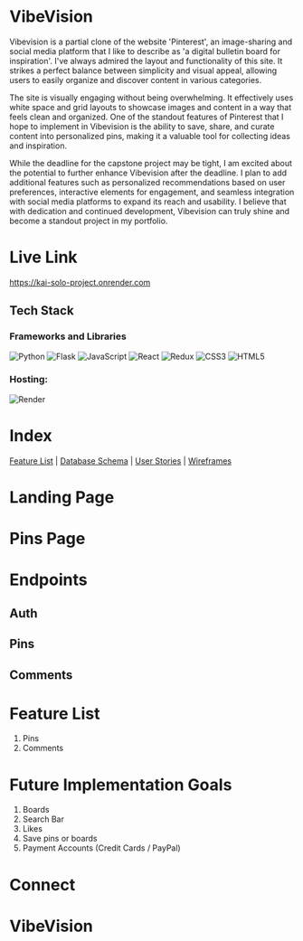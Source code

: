 # VibeVision

Vibevision is a partial clone of the website 'Pinterest', an image-sharing and social media platform that I like to describe as 'a digital bulletin board for inspiration'. I've always admired the layout and functionality of this site. It strikes a perfect balance between simplicity and visual appeal, allowing users to easily organize and discover content in various categories.

The site is visually engaging without being overwhelming. It effectively uses white space and grid layouts to showcase images and content in a way that feels clean and organized. One of the standout features of Pinterest that I hope to implement in Vibevision is the ability to save, share, and curate content into personalized pins, making it a valuable tool for collecting ideas and inspiration.

While the deadline for the capstone project may be tight, I am excited about the potential to further enhance Vibevision after the deadline. I plan to add additional features such as personalized recommendations based on user preferences, interactive elements for engagement, and seamless integration with social media platforms to expand its reach and usability. I believe that with dedication and continued development, Vibevision can truly shine and become a standout project in my portfolio.


# Live Link
https://kai-solo-project.onrender.com


## Tech Stack
### Frameworks and Libraries
![Python](https://img.shields.io/badge/python-3670A0?style=for-the-badge&logo=python&logoColor=ffdd54) ![Flask](https://img.shields.io/badge/flask-%23000.svg?style=for-the-badge&logo=flask&logoColor=white) ![JavaScript](https://img.shields.io/badge/javascript-%23323330.svg?style=for-the-badge&logo=javascript&logoColor=%23F7DF1E) ![React](https://img.shields.io/badge/react-%2320232a.svg?style=for-the-badge&logo=react&logoColor=%2361DAFB) ![Redux](https://img.shields.io/badge/redux-%23593d88.svg?style=for-the-badge&logo=redux&logoColor=white) ![CSS3](https://img.shields.io/badge/css3-%231572B6.svg?style=for-the-badge&logo=css3&logoColor=white) ![HTML5](https://img.shields.io/badge/html5-%23E34F26.svg?style=for-the-badge&logo=html5&logoColor=white)

### Hosting:
 ![Render](https://img.shields.io/badge/Render-%46E3B7.svg?style=for-the-badge&logo=render&logoColor=white)



# Index

[Feature List](https://github.com/kaifunction/Kai_Solo_Project/wiki/MVP's-Feature-List) | [Database Schema](https://github.com/kaifunction/Kai_Solo_Project/wiki/VibeVision-DB-Schema) | [User Stories](https://github.com/kaifunction/Kai_Solo_Project/wiki/User-Stories) | [Wireframes](https://github.com/kaifunction/Kai_Solo_Project/wiki/Wireframes)



# Landing Page



# Pins Page




# Endpoints
## Auth


## Pins


## Comments



# Feature List
1. Pins
2. Comments


# Future Implementation Goals

1. Boards
2. Search Bar
3. Likes
4. Save pins or boards
5. Payment Accounts (Credit Cards / PayPal)

# Connect
# VibeVision
